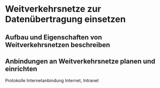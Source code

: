# Weitverkehrsnetze zur Datenübertragung einsetzen

## Aufbau und Eigenschaften von Weitverkehrsnetzen beschreiben


## Anbindungen an Weitverkehrsnetze planen und einrichten
Protokolle
Internetanbindung
Internet, Intranet